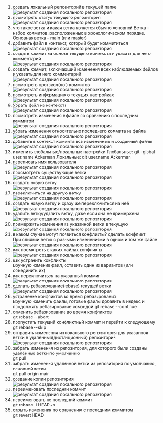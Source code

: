1. создать локальный репозиторий в текущей папке  
 ![результат создания локального репозитория](sources/1.png)
2. посмотреть статус текущего репозитория  
 ![результат создания локального репозитория](sources/2.png)
3. что такое ветка и какая ветка является обычно основной
	 Ветка – набор коммитов, расположенных в хронологическом порядке. Основная ветка – main (или master) 
4. добавить файл в контекст, который будет коммититься  
 ![результат создания локального репозитория](sources/4.png)
5. создать коммит на основе текущего контекста и указать для него комментарий  
 ![результат создания локального репозитория](sources/5.png)
6. создать коммит, включающий изменения всех наблюдаемых файлов и указать для него комментарий  
![результат создания локального репозитория](sources/6.png)
7. посмотреть протокол(лог) коммитов  
![результат создания локального репозитория](sources/7.png)
8. посмотреть информацию о текущих настройках  
 ![результат создания локального репозитория](sources/8.png)
9. Убрать файл из контекста  
 ![результат создания локального репозитория](sources/9.png)
10.  посмотреть изменения в файле по сравнению с последним коммитом  
 ![результат создания локального репозитория](sources/10.png)
11. убрать изменения относительно последнего коммита из файла  
 ![результат создания локального репозитория](sources/11.png)
12. добавить в контекст коммита все измененные и созданный файлы  
 ![результат создания локального репозитория](sources/12.png)
13. изменить глобальные/локальные настройки
Глобальные: git –global user.name Ackerman
Локальные: git user.name Ackerman
14. переписать имя пользователя  
 ![результат создания локального репозитория](sources/14.png)
15. просмотреть существующие ветки  
 ![результат создания локального репозитория](sources/15.png)
16. создать новую ветку  
 ![результат создания локального репозитория](sources/16.png)
17. переключиться на другую ветку  
 ![результат создания локального репозитория](sources/17.png)
18. создать новую ветку и сразу же переключиться на неё  
 ![результат создания локального репозитория](sources/18.png)
19. удалить ветку/удалить ветку, даже если она не примержена  
 ![результат создания локального репозитория](sources/19.png)
20. примержить изменения из указанной ветки в текущую  
 ![результат создания локального репозитория](sources/20.png)
21. в каком случае могут появиться конфликты? сделать конфликт  
При слиянии веток с разными изменениями в одном и том же файле  
 ![результат создания локального репозитория](sources/21.png)
22. как посмотреть в каких файлах конфликты  
 ![результат создания локального репозитория](sources/22.png)
23. как устранить конфликты  
Вручную изменив файл, оставить один из вариантов (или объединить их)
24. как переключиться на указанный коммит  
 ![результат создания локального репозитория](sources/24.png)
25. сделать ребазирование(rebase) текущей ветки  
 ![результат создания локального репозитория](sources/25.png) 
26. устранение конфликтов во время ребазирования  
Вручную изменить файлы, готовые файлы добавить в индекс и продолжить ребазирование командой git rebase --continue
27. отменить ребазирование во время конфликтов  
git rebase --abort
28. пропустить текущий конфликтный коммит и перейти к следующему  
git rebase --skip
29. отправить изменения из локального репозитория для указанной ветки в удалённый(дистанционный) репозиторий  
 ![результат создания локального репозитория](sources/29.png)
30. забрать изменения из репозитория, для которого были созданы удалённые ветки по умолчанию  
git pull
31. забрать изменения удалённой ветки из репозитория по умолчанию, основной ветки  
git pull origin main
32. создание копии репозитория  
 ![результат создания локального репозитория](sources/32.png)
33. переименовать последний коммит  
 ![результат создания локального репозитория](sources/33.png)
34. переименовать не последний коммит  
git rebase -i HEAD~n
35. скрыть изменения по сравнению с последним коммитом  
git revert HEAD
